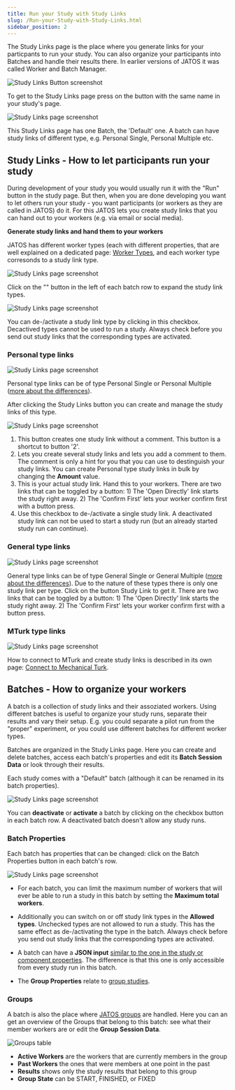 ```yaml
---
title: Run your Study with Study Links
slug: /Run-your-Study-with-Study-Links.html
sidebar_position: 2
---
```


The Study Links page is the place where you generate links for your particpants to run your study. You can also organize your participants into Batches and handle their results there. In earlier versions of JATOS it was called Worker and Batch Manager.

![Study Links Button screenshot](/img/study_links_1.png)

To get to the Study Links page press on the button with the same name in your study's page.


![Study Links page screenshot](/img/study_links_2.png)

This Study Links page has one Batch, the 'Default' one. A batch can have study links of different type, e.g. Personal Single, Personal Multiple etc.


## Study Links - How to let participants run your study

During development of your study you would usually run it with the "Run" button in the study page. But then, when you are done developing you want to let others run your study - you want participants (or workers as they are called in JATOS) do it. For this JATOS lets you create study links that you can hand out to your workers (e.g. via email or social media).

**Generate study links and hand them to your workers**

JATOS has different worker types (each with different properties, that are well explained on a dedicated page: [Worker Types](Worker-Types.html), and each worker type corresonds to a study link type.

![Study Links page screenshot](/img/study_links_3.png)

Click on the "<span class="glyphicon glyphicon-chevron-right"></span>" button in the left of each batch row to expand the study link types.

![Study Links page screenshot](/img/study_links_7.png)

You can de-/activate a study link type by clicking in this checkbox. Decactived types cannot be used to run a study. Always check before you send out study links that the corresponding types are activated.


### Personal type links

![Study Links page screenshot](/img/study_links_4.png)

Personal type links can be of type Personal Single or Personal Multiple ([more about the differences](Worker-Types.html)).

After clicking the Study Links button you can create and manage the study links of this type.

![Study Links page screenshot](/img/study_links_11.png)

1. This button creates one study link without a comment. This button is a shortcut to button '2'.
1. Lets you create several study links and lets you add a comment to them. The comment is only a hint for you that you can use to destinguish your study links. You can create Personal type study links in bulk by changing the **Amount** value.
1. This is your actual study link. Hand this to your workers. There are two links that can be toggled by a button: 1) The 'Open Directly' link starts the study right away. 2) The 'Confirm First' lets your worker confirm first with a button press.
1. Use this checkbox to de-/activate a single study link. A deactivated study link can not be used to start a study run (but an already started study run can continue).


### General type links

![Study Links page screenshot](/img/study_links_5.png)

General type links can be of type General Single or General Multiple ([more about the differences](Worker-Types.html)). Due to the nature of these types there is only one study link per type. Click on the button Study Link to get it. There are two links that can be toggled by a button: 1) The 'Open Directly' link starts the study right away. 2) The 'Confirm First' lets your worker confirm first with a button press.


### MTurk type links

![Study Links page screenshot](/img/study_links_6.png)

How to connect to MTurk and create study links is described in its own page: [Connect to Mechanical Turk](Connect-to-Mechanical-Turk.html).


## Batches - How to organize your workers

A batch is a collection of study links and their assoziated workers. Using different batches is useful to organize your study runs, separate their results and vary their setup. E.g. you could separate a pilot run from the "proper" experiment, or you could use different batches for different worker types.

Batches are organized in the Study Links page. Here you can create and delete batches, access each batch's properties and edit its **Batch Session Data** or look through their results.

Each study comes with a "Default" batch (although it can be renamed in its batch properties).

![Study Links page screenshot](/img/study_links_12.png)

You can **deactivate** or **activate** a batch by clicking on the checkbox button in each batch row. A deactivated batch doesn't allow any study runs.


### Batch Properties

Each batch has properties that can be changed: click on the Batch Properties button in each batch's row.

![Study Links page screenshot](/img/study_links_13.png)

* For each batch, you can limit the maximum number of workers that will ever be able to run a study in this batch by setting the **Maximum total workers**.

* Additionally you can switch on or off study link types in the **Allowed types**. Unchecked types are not allowed to run a study. This has the same effect as de-/activating the type in the batch. Always check before you send out study links that the corresponding types are activated.

* A batch can have a **JSON input** [similar to the one in the study or component properties](Write-your-own-Study-Basics-and-Beyond.html#study-json-input-and-component-json-input). The difference is that this one is only accessible from every study run in this batch.

* The **Group Properties** relate to [group studies](Write-Group-Studies-I-Setup.html#group-settings-in-each-batchs-properties).


### Groups

A batch is also the place where [JATOS groups](Write-Group-Studies-I-Setup.html) are handled. Here you can an get an overview of the Groups that belong to this batch: see what their member workers are or edit the **Group Session Data**.

![Groups table](/img/groups_view.png)

* **Active Workers** are the workers that are currently members in the group
* **Past Workers** the ones that were members at one point in the past
* **Results** shows only the study results that belong to this group
* **Group State** can be START, FINISHED, or FIXED
